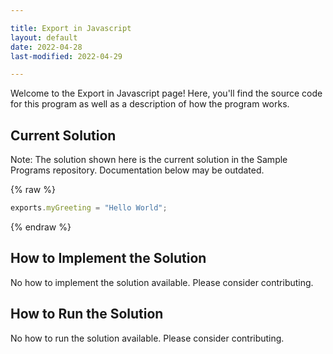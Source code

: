 ```yaml
---

title: Export in Javascript
layout: default
date: 2022-04-28
last-modified: 2022-04-29

---
```


Welcome to the Export in Javascript page! Here, you'll find the source code for this program as well as a description of how the program works.

## Current Solution

Note: The solution shown here is the current solution in the Sample Programs repository. Documentation below may be outdated.

{% raw %}

```Javascript
exports.myGreeting = "Hello World";

```

{% endraw %}

## How to Implement the Solution

No how to implement the solution available. Please consider contributing.

## How to Run the Solution

No how to run the solution available. Please consider contributing.